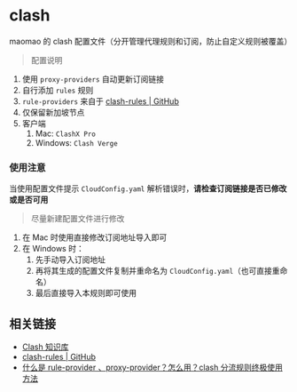 # clash

maomao 的 clash 配置文件（分开管理代理规则和订阅，防止自定义规则被覆盖）

> 配置说明

1. 使用 `proxy-providers` 自动更新订阅链接
2. 自行添加 `rules` 规则
3. `rule-providers` 来自于 [clash-rules | GitHub](https://github.com/Loyalsoldier/clash-rules)
4. 仅保留新加坡节点
5. 客户端
   1. Mac: `ClashX Pro`
   2. Windows: `Clash Verge`

### 使用注意

当使用配置文件提示 `CloudConfig.yaml` 解析错误时，**请检查订阅链接是否已修改或是否可用**

> 尽量新建配置文件进行修改

1. 在 Mac 时使用直接修改订阅地址导入即可
2. 在 Windows 时：
   1. 先手动导入订阅地址
   2. 再将其生成的配置文件复制并重命名为 `CloudConfig.yaml`（也可直接重命名）
   3. 最后直接导入本规则即可使用

## 相关链接

- [Clash 知识库](https://clash.wiki/)
- [clash-rules | GitHub](https://github.com/Loyalsoldier/clash-rules)
- [什么是 rule-provider 、proxy-provider？怎么用？clash 分流规则终极使用方法](https://jamesdaily.life/rule-proxy-provider)
